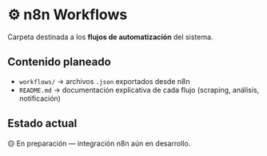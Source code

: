 # ⚙️ n8n Workflows

Carpeta destinada a los **flujos de automatización** del sistema.

## Contenido planeado
- `workflows/` → archivos `.json` exportados desde n8n
- `README.md` → documentación explicativa de cada flujo (scraping, análisis, notificación)

## Estado actual
🟡 En preparación — integración n8n aún en desarrollo.
